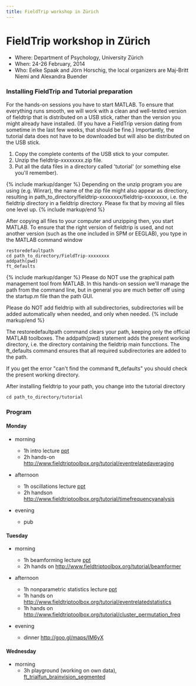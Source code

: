 ```yaml
---
title: FieldTrip workshop in Zürich
---
```


# FieldTrip workshop in Zürich

- Where: Department of Psychology, University Zürich
- When: 24-26 February, 2014
- Who: Eelke Spaak and Jörn Horschig, the local organizers are Maj-Britt Niemi and Alexandra Buender

### Installing FieldTrip and Tutorial preparation

For the hands-on sessions you have to start MATLAB. To ensure that everything runs smooth, we will work with a clean and well-tested version of fieldtrip that is distributed on a USB stick, rather than the version you might already have installed. (If you have a FieldTrip version dating from sometime in the last few weeks, that should be fine.) Importantly, the tutorial data does not have to be downloaded but will also be distributed on the USB stick.

1.  Copy the complete contents of the USB stick to your computer.
2.  Unzip the fieldtrip-xxxxxxxx.zip file.
3.  Put all the data files in a directory called 'tutorial' (or something else you'll remember).

{% include markup/danger %}
Depending on the unzip program you are using (e.g. Winrar), the name of the zip file might also appear as directiory, resulting in path_to_directory/fieldtrip-xxxxxxxx/fieldtrip-xxxxxxxx, i.e. the fieldtrip directory in a fieldtrip directory. Please fix that by moving all files one level up.
{% include markup/end %}

After copying all files to your computer and unzipping then, you start MATLAB. To ensure that the right version of fieldtrip is used, and not another version (such as the one included in SPM or EEGLAB), you type in the MATLAB command window

    restoredefaultpath
    cd path_to_directory/FieldTrip-xxxxxxxx
    addpath(pwd)
    ft_defaults

{% include markup/danger %}
Please do NOT use the graphical path management tool from MATLAB. In this hands-on session we'll manage the path from the command line, but in general you are much better off using the startup.m file than the path GUI.

Please do NOT add fieldtrip with all subdirectories, subdirectories will be added automatically when needed, and only when needed.
{% include markup/end %}

The restoredefaultpath command clears your path, keeping only the official MATLAB toolboxes. The addpath(pwd) statement adds the present working directory, i.e. the directory containing the fieldtrip main funcctions. The ft_defaults command ensures that all required subdirectories are added to the path.

If you get the error "can't find the command ft_defaults" you should check the present working directory.

After installing fieldtrip to your path, you change into the tutorial directory

    cd path_to_directory/tutorial

### Program

#### Monday

-   morning
    -   1h intro lecture [ppt](https://db.tt/wNf4lyNH)
    -   2h hands-on <http://www.fieldtriptoolbox.org/tutorial/eventrelatedaveraging>

-   afternoon
    -   1h oscillations lecture [ppt](https://db.tt/IRxD9rDb)
    -   2h handson <http://www.fieldtriptoolbox.org/tutorial/timefrequencyanalysis>

-   evening
    -   pub

#### Tuesday

-   morning
    -   1h beamforming lecture [ppt](https://db.tt/kR4N2pSp)
    -   2h hands on <http://www.fieldtriptoolbox.org/tutorial/beamformer>

-   afternoon
    -   1h nonparametric statistics lecture [ppt](https://db.tt/x9E0jmDG)
    -   1h hands on <http://www.fieldtriptoolbox.org/tutorial/eventrelatedstatistics>
    -   1h hands on <http://www.fieldtriptoolbox.org/tutorial/cluster_permutation_freq>

-   evening
    -   dinner <http://goo.gl/maps/IM6yX>

#### Wednesday

-   morning
    -   3h playground (working on own data), [ft_trialfun_brainvision_segmented](https://db.tt/rn7mS2Lu)
